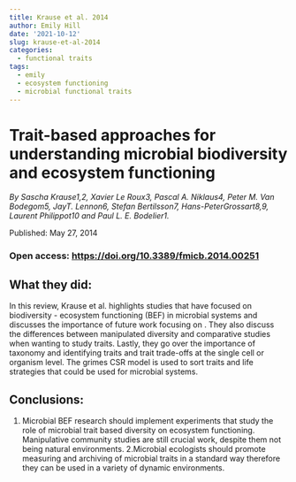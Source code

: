 ```yaml
---
title: Krause et al. 2014
author: Emily Hill
date: '2021-10-12'
slug: krause-et-al-2014
categories:
  - functional traits
tags:
  - emily
  - ecosystem functioning
  - microbial functional traits
---
```


# Trait-based approaches for understanding microbial biodiversity and ecosystem functioning 

*By Sascha Krause1,2, Xavier Le Roux3, Pascal A. Niklaus4, Peter M. Van Bodegom5, JayT. Lennon6, Stefan Bertilsson7, Hans-PeterGrossart8,9, Laurent Philippot10 and Paul L. E. Bodelier1.*

Published: May 27, 2014 

### Open access: https://doi.org/10.3389/fmicb.2014.00251

## What they did:

In this review, Krause et al. highlights studies that have focused on biodiversity - ecosystem functioning (BEF) in microbial systems and discusses the importance of future work focusing on . They also discuss the differences between manipulated diversity and comparative studies when wanting to study traits. Lastly, they go over the importance of taxonomy and identifying traits and trait trade-offs at the single cell or organism level. The grimes CSR model is used to sort traits and life strategies that could be used for microbial systems.

## Conclusions:
 
1. Microbial BEF research should implement experiments that study the role of microbial trait based diversity on ecosystem functioning. Manipulative community studies are still crucial work, despite them not being natural environments. 
2.Microbial ecologists should promote measuring and archiving of microbial traits in a standard way therefore they can be used in a variety of dynamic environments. 


